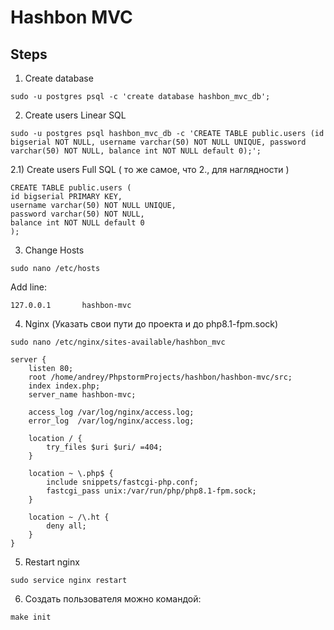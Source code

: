# Hashbon MVC

## Steps

1) Create database
```
sudo -u postgres psql -c 'create database hashbon_mvc_db';
```

2) Create users Linear SQL
```
sudo -u postgres psql hashbon_mvc_db -c 'CREATE TABLE public.users (id bigserial NOT NULL, username varchar(50) NOT NULL UNIQUE, password varchar(50) NOT NULL, balance int NOT NULL default 0);';
```

2.1) Create users Full SQL ( то же самое, что 2., для наглядности )
```
CREATE TABLE public.users (
id bigserial PRIMARY KEY,
username varchar(50) NOT NULL UNIQUE,
password varchar(50) NOT NULL,
balance int NOT NULL default 0
);
```

3) Change Hosts
```
sudo nano /etc/hosts
```
Add line:
```
127.0.0.1       hashbon-mvc
```

4) Nginx (Указать свои пути до проекта и до php8.1-fpm.sock)
```
sudo nano /etc/nginx/sites-available/hashbon_mvc
```

```
server {
    listen 80;
    root /home/andrey/PhpstormProjects/hashbon/hashbon-mvc/src;
    index index.php;
    server_name hashbon-mvc;

    access_log /var/log/nginx/access.log;
    error_log  /var/log/nginx/access.log;

    location / {
        try_files $uri $uri/ =404;
    }

    location ~ \.php$ {
        include snippets/fastcgi-php.conf;
        fastcgi_pass unix:/var/run/php/php8.1-fpm.sock;
    }

    location ~ /\.ht {
        deny all;
    }
}
```

5) Restart nginx
```
sudo service nginx restart
```

6) Создать пользователя можно командой:
```
make init
```
